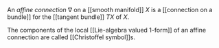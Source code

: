 
An _affine connection_ $\nabla$ on a [[smooth manifold]] $X$ is a [[connection on a bundle]] for the [[tangent bundle]] $T X$ of $X$.

The components of the local [[Lie-algebra valued 1-form]] of an affine connection are called [[Christoffel symbol]]s.